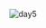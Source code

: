 ![day5](https://user-images.githubusercontent.com/68456336/231469063-590b2362-4348-493f-af01-1730b1e812ff.png)
